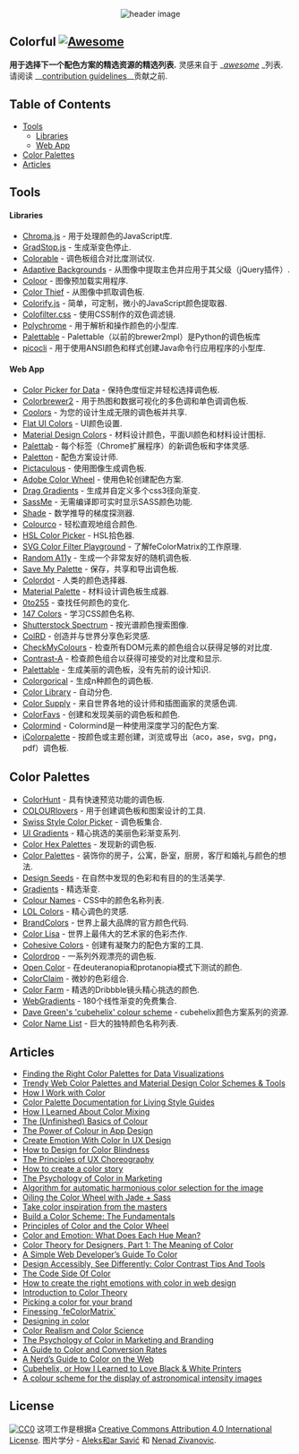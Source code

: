 <p align="center">
	<img src="https://raw.githubusercontent.com/Siddharth11/Colorful/master/color-palette.gif" alt="header image">
</p>

## Colorful [![Awesome](https://cdn.rawgit.com/sindresorhus/awesome/d7305f38d29fed78fa85652e3a63e154dd8e8829/media/badge.svg)](https://github.com/sindresorhus/awesome)
__用于选择下一个配色方案的精选资源的精选列表.__
灵感来自于 __[awesome](https://github.com/sindresorhus/awesome)_ _列表.  请阅读 __[contribution guidelines](https://github.com/Siddharth11/Colorful/blob/master/contributing.md)__贡献之前.

## Table of Contents
- [Tools](#tools)
  - [Libraries](#libraries)
  - [Web App](#web-app)
- [Color Palettes](#color-palettes)
- [Articles](#articles)

## Tools

#### Libraries
- [Chroma.js](http://gka.github.io/chroma.js/) - 用于处理颜色的JavaScript库.
- [GradStop.js](https://github.com/Siddharth11/gradStop.js) - 生成渐变色停止.
- [Colorable](http://jxnblk.com/colorable/) - 调色板组合对比度测试仪.
- [Adaptive Backgrounds](https://briangonzalez.github.io/jquery.adaptive-backgrounds.js/) - 从图像中提取主色并应用于其父级（jQuery插件）.
- [Coloor](https://github.com/krasimir/coloor) - 图像预加载实用程序.
- [Color Thief](https://github.com/lokesh/color-thief) - 从图像中抓取调色板.
- [Colorify.js](https://github.com/LukyVj/Colorify.js) - 简单，可定制，微小的JavaScript颜色提取器.
- [Colofilter.css](https://github.com/LukyVj/colofilter.css) - 使用CSS制作的双色调滤镜.
- [Polychrome](https://github.com/cdonohue/polychrome) - 用于解析和操作颜色的小型库.
- [Palettable](https://github.com/jiffyclub/palettable) -  Palettable（以前的brewer2mpl）是Python的调色板库
- [picocli](http://picocli.info/) - 用于使用ANSI颜色和样式创建Java命令行应用程序的小型库.

#### Web App
- [Color Picker for Data](http://tristen.ca/hcl-picker/) - 保持色度恒定并轻松选择调色板.
- [Colorbrewer2](http://colorbrewer2.org/) - 用于热图和数据可视化的多色调和单色调调色板.
- [Coolors](https://coolors.co/) - 为您的设计生成无限的调色板并共享.
- [Flat UI Colors](http://flatuicolors.com/) -  UI颜色设置.
- [Material Design Colors](http://www.materialui.co/) - 材料设计颜色，平面UI颜色和材料设计图标.
- [Palettab](http://palettab.com/) - 每个标签（Chrome扩展程序）的新调色板和字体灵感.
- [Paletton](http://paletton.com) - 配色方案设计师.
- [Pictaculous](http://www.pictaculous.com/) - 使用图像生成调色板.
- [Adobe Color Wheel](https://color.adobe.com/) - 使用色轮创建配色方案.
- [Drag Gradients](http://elrumordelaluz.github.io/draGGradients/) - 生成并自定义多个css3径向渐变.
- [SassMe](https://github.com/jimniels/sassme) - 无需编译即可实时显示SASS颜色功能.
- [Shade](http://jxnblk.com/shade/) - 数学推导的梯度探测器.
- [Colourco](http://www.colourco.de/) - 轻松直观地组合颜色.
- [HSL Color Picker](http://hslpicker.com/) -  HSL拾色器.
- [SVG Color Filter Playground](http://kazzkiq.github.io/svg-color-filter/) - 了解feColorMatrix的工作原理.
- [Random A11y](http://www.randoma11y.com) - 生成一个非常友好的随机调色板.
- [Save My Palette](http://savemypalette.com/) - 保存，共享和导出调色板.
- [Colordot](https://color.hailpixel.com) - 人类的颜色选择器.
- [Material Palette](http://www.materialpalette.com/) - 材料设计调色板生成器.
- [0to255](http://www.0to255.com/) - 查找任何颜色的变化.
- [147 Colors](http://147colors.com/) - 学习CSS颜色名称.
- [Shutterstock Spectrum](http://www.shutterstock.com/labs/spectrum/) - 按光谱颜色搜索图像.
- [ColRD](http://colrd.com/) - 创造并与世界分享色彩灵感.
- [CheckMyColours](http://www.checkmycolours.com/) - 检查所有DOM元素的颜色组合以获得足够的对比度.
- [Contrast-A](http://www.dasplankton.de/ContrastA/) - 检查颜色组合以获得可接受的对比度和显示.
- [Palettable](http://www.palettable.io/) - 生成美丽的调色板，没有先前的设计知识.
- [Colorgorical](http://vrl.cs.brown.edu/color) - 生成n种颜色的调色板.
- [Color Library](http://colorlibrary.ch/) - 自动分色.
- [Color Supply](http://colorsupplyyy.com/app/) - 来自世界各地的设计师和插图画家的灵感色调.
- [ColorFavs](http://www.colorfavs.com/) - 创建和发现美丽的调色板和颜色.
- [Colormind](http://www.colormind.io/) -  Colormind是一种使用深度学习的配色方案.
- [iColorpalette](https://icolorpalette.com) - 按颜色或主题创建，浏览或导出（aco，ase，svg，png，pdf）调色板.

## Color Palettes
- [ColorHunt](http://colorhunt.co/) - 具有快速预览功能的调色板.
- [COLOURlovers](http://www.colourlovers.com/) - 用于创建调色板和图案设计的工具.
- [Swiss Style Color Picker](http://www.swisscolors.net/) - 调色板集合.
- [UI Gradients](http://uigradients.com/) - 精心挑选的美丽色彩渐变系列.
- [Color Hex Palettes](http://www.color-hex.com/color-palettes/) - 发现新的调色板.
- [Color Palettes](http://colorpalettes.net/) - 装饰你的房子，公寓，卧室，厨房，客厅和婚礼与颜色的想法.
- [Design Seeds](http://www.design-seeds.com/) - 在自然中发现的色彩和有目的的生活美学.
- [Gradients](http://thewebrocks.com/demos/gradientsio/v2.html) - 精选渐变.
- [Colour Names](http://colours.neilorangepeel.com/) -  CSS中的颜色名称列表.
- [LOL Colors](http://www.lolcolors.com/palettes/popular) - 精心调色的灵感.
- [BrandColors](http://brandcolors.net/) - 世界上最大品牌的官方颜色代码.
- [Color Lisa](http://www.colorlisa.com/) - 世界上最伟大的艺术家的色彩杰作.
- [Cohesive Colors](http://javier.xyz/cohesive-colors/) - 创建有凝聚力的配色方案的工具.
- [Colordrop](https://colordrop.io/) - 一系列外观漂亮的调色板.
- [Open Color](https://yeun.github.io/open-color/) - 在deuteranopia和protanopia模式下测试的颜色.
- [ColorClaim](http://www.vanschneider.com/colors) - 微妙的色彩组合.
- [Color Farm](http://color.farm/) - 精选的Dribbble镜头精心挑选的颜色.
- [WebGradients](https://webgradients.com/) -  180个线性渐变的免费集合.
- [Dave Green's 'cubehelix' colour scheme](http://www.mrao.cam.ac.uk/~dag/CUBEHELIX/) -  cubehelix颜色方案系列的资源.
- [Color Name List](https://github.com/meodai/color-names/) - 巨大的独特颜色名称列表.

## Articles
- [Finding the Right Color Palettes for Data Visualizations](https://blog.graphiq.com/finding-the-right-color-palettes-for-data-visualizations-fcd4e707a283#.k1zjxtfet)
- [Trendy Web Color Palettes and Material Design Color Schemes & Tools](http://www.awwwards.com/trendy-web-color-palettes-and-material-design-color-schemes-tools.html?utm_source=Twitter&utm_medium=Social&utm_campaign=Twitter-Blog-Color&utm_content=Twitter)
- [How I Work with Color](https://medium.com/@JustinMezzell/how-i-work-with-color-8439c98ae5ed#.b99s3au3w)
- [Color Palette Documentation for Living Style Guides](https://medium.com/@jxnblk/color-palette-documentation-for-living-style-guides-d25d65aa20a5#.q0q6fb5qy)
- [How I Learned About Color Mixing](https://medium.com/@julialundman/my-experiences-in-learning-about-color-6de4ec274503#.m0t57e6ws)
- [The (Unfinished) Basics of Colour](https://medium.com/life-tips/the-unfinished-basics-of-colour-292858f62e62#.b1z1ejmsg)
- [The Power of Colour in App Design](https://medium.com/@nicknelo/why-use-colour-branding-in-apps-a95deba49dae#.pj3012j9x)
- [Create Emotion With Color In UX Design](https://uxplanet.org/create-emotion-with-color-in-ux-design-446a3766b085#.g6o0xsyfd)
- [How to Design for Color Blindness](https://medium.com/@usabilla/how-to-design-for-color-blindness-62d4d8ae9f6a#.uujosqblu)
- [The Principles of UX Choreography](https://medium.com/@becca_u/the-principles-of-ux-choreography-69c91c2cbc2a#.henp1zpjb)
- [How to create a color story](https://medium.com/design-story/how-to-create-a-color-story-aa75a62bf953#.pclx97jsf)
- [The Psychology of Color in Marketing](https://www.helpscout.net/blog/psychology-of-color/)
- [Algorithm for automatic harmonious color selection for the image](https://uxplanet.org/algorithm-for-automatic-harmonious-color-selection-for-the-image-fc26dde69ca1#.5luiehaag)
- [Oiling the Color Wheel with Jade + Sass](https://journal.helabs.com/oiling-the-color-wheel-with-jade-sass-5688ceada87c#.frc7e0rj5)
- [Take color inspiration from the masters](https://medium.com/@WebdesignerDepot/take-color-inspiration-from-the-masters-e9c2bcf1c8e2#.bhc22yxap)
- [Build a Color Scheme: The Fundamentals](http://tympanus.net/codrops/2012/09/17/build-a-color-scheme-the-fundamentals/)
- [Principles of Color and the Color Wheel](http://tympanus.net/codrops/2012/02/28/principles-of-color-and-the-color-wheel/)
- [Color and Emotion: What Does Each Hue Mean?](http://tympanus.net/codrops/2012/04/03/color-and-emotion-what-does-each-hue-mean/)
- [Color Theory for Designers, Part 1: The Meaning of Color](https://www.smashingmagazine.com/2010/01/color-theory-for-designers-part-1-the-meaning-of-color/)
- [A Simple Web Developer’s Guide To Color](https://www.smashingmagazine.com/2016/04/web-developer-guide-color/)
- [Design Accessibly, See Differently: Color Contrast Tips And Tools](https://www.smashingmagazine.com/2014/10/color-contrast-tips-and-tools-for-accessibility/)
- [The Code Side Of Color](https://www.smashingmagazine.com/2012/10/the-code-side-of-color/)
- [How to create the right emotions with color in web design](http://thenextweb.com/dd/2015/04/07/how-to-create-the-right-emotions-with-color-in-web-design/)
- [Introduction to Color Theory](http://www.tigercolor.com/color-lab/color-theory/color-theory-intro.htm)
- [Picking a color for your brand](http://focuslabllc.com/digest/picking-a-color-for-your-brand)
- [Finessing \`feColorMatrix\`](http://alistapart.com/article/finessing-fecolormatrix)
- [Designing in color](https://medium.freecodecamp.com/designing-in-color-abd358660a7b)
- [Color Realism and Color Science](http://web.mit.edu/abyrne/www/ColorRealism.html)
- [The Psychology of Color in Marketing and Branding](https://medium.com/swlh/the-psychology-of-color-in-marketing-and-branding-ebb2320a2b0)
- [A Guide to Color and Conversion Rates](https://uxplanet.org/a-guide-to-color-and-conversion-rates-f3a28e8e32bb)
- [A Nerd’s Guide to Color on the Web](https://css-tricks.com/nerds-guide-color-web/)
- [Cubehelix, or How I Learned to Love Black & White Printers](http://www.ifweassume.com/2013/05/cubehelix-or-how-i-learned-to-love.html)
- [A colour scheme for the display of astronomical intensity images](http://adsabs.harvard.edu/abs/2011BASI...39..289G)

## License
[![CC0](http://mirrors.creativecommons.org/presskit/buttons/88x31/svg/cc-zero.svg)](https://creativecommons.org/publicdomain/zero/1.0/)
这项工作是根据a [Creative Commons Attribution 4.0 International License](http://creativecommons.org/licenses/by/4.0/).
图片学分 -  [Aleks和ar Savić](https://dribbble.com/almigor) 和 [Nenad Zivanovic](https://dribbble.com/nenadzivanovic).

